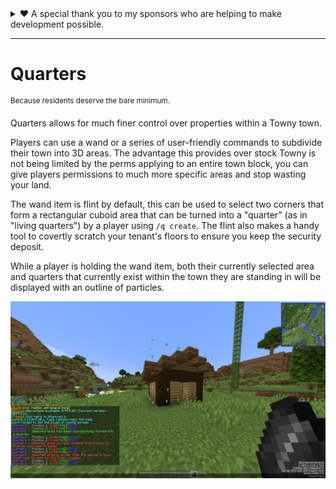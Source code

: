 <details>
<summary>❤️ A special thank you to my sponsors who are helping to make development possible.</summary>

- CorruptedGreed
- Lumpooni (Lumpeeh)
- sab2003
- OISARJR (YOUHAVENORIGHTS3)
- Colt_44_magnum
- ccryptae (Cryptae)
- SeexyyRed
- dres2 (Dres2)
- Aylywyn
- Maxxiimus
- pymsrps3213
- exploding_turtle
- Proser
- TiowoiT
- Lgos

...and 2 other private sponsors

⭐ If you would like to support my development efforts and get special consideration for features, you can sponsor me on [GitHub](https://github.com/sponsors/Fruitloopins) or [Patreon](https://patreon.com/Fruitloopins).
</details>

---

# Quarters
<sup>Because residents deserve the bare minimum.</sup>

Quarters allows for much finer control over properties within a Towny town.

Players can use a wand or a series of user-friendly commands to subdivide their town into 3D areas. The advantage this provides over stock Towny is not being limited by the perms applying to an entire town block, you can give players permissions to much more specific areas and stop wasting your land.

The wand item is flint by default, this can be used to select two corners that form a rectangular cuboid area that can be turned into a "quarter" (as in "living quarters") by a player using `/q create`. The flint also makes a handy tool to covertly scratch your tenant's floors to ensure you keep the security deposit.

While a player is holding the wand item, both their currently selected area and quarters that currently exist within the town they are standing in will be displayed with an outline of particles.

![2023-09-25_09.36.20.png](images/2023-09-25_09.36.20.png)